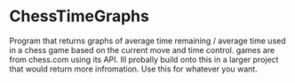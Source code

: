 # ChessTimeGraphs
Program that returns graphs of average time remaining / average time used in a chess game based on the current move and time control.
games are from chess.com using its API.
Ill probally build onto this in a larger project that would return more infromation.
Use this for whatever you want.
